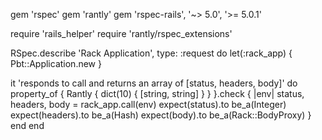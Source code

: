 gem 'rspec'
gem 'rantly'
gem 'rspec-rails', '~> 5.0', '>= 5.0.1'


require 'rails_helper'
require 'rantly/rspec_extensions'

RSpec.describe 'Rack Application', type: :request do
  let(:rack_app) { Pbt::Application.new }

  it 'responds to call and returns an array of [status, headers, body]' do
    property_of {
      Rantly { dict(10) { [string, string] } }
    }.check { |env|
      status, headers, body = rack_app.call(env)
      expect(status).to be_a(Integer)
      expect(headers).to be_a(Hash)
      expect(body).to be_a(Rack::BodyProxy)
    }
  end
end
